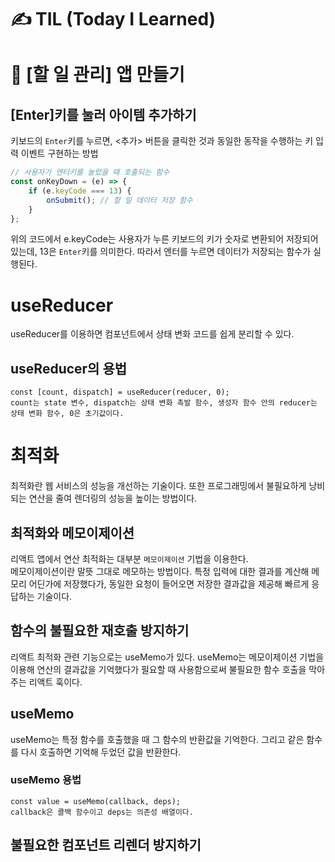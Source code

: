 # ✍ TIL (Today I Learned)

# 📕 [할 일 관리] 앱 만들기
## [Enter]키를 눌러 아이템 추가하기
키보드의 ```Enter```키를 누르면, <추가> 버튼을 클릭한 것과 동일한 동작을 수행하는 키 입력 이벤트 구현하는 방법
```javascript
// 사용자가 엔터키를 눌렀을 때 호출되는 함수
const onKeyDown = (e) => {
    if (e.keyCode === 13) {
        onSubmit(); // 할 일 데이터 저장 함수
    }
};
```
위의 코드에서 e.keyCode는 사용자가 누른 키보드의 키가 숫자로 변환되어 저장되어 있는데, 13은 ```Enter```키를 의미한다. 따라서 엔터를 누르면 데이터가 저장되는 함수가 실행된다.

# useReducer
useReducer를 이용하면 컴포넌트에서 상태 변화 코드를 쉽게 분리할 수 있다.

## useReducer의 용법
```
const [count, dispatch] = useReducer(reducer, 0);
count는 state 변수, dispatch는 상태 변화 촉발 함수, 생성자 함수 안의 reducer는 상태 변화 함수, 0은 초기값이다.
```

# 최적화
최적화란 웹 서비스의 성능을 개선하는 기술이다. 또한 프로그래밍에서 불필요하게 낭비되는 연산을 줄여 렌더링의 성능을 높이는 방법이다.

## 최적화와 메모이제이션
리액트 앱에서 연산 최적화는 대부분 ```메모이제이션``` 기법을 이용한다.   
메모이제이션이란 말뜻 그대로 메모하는 방법이다. 특정 입력에 대한 결과를 계산해 메모리 어딘가에 저장했다가, 동일한 요청이 들어오면 저장한 결과값을 제공해 빠르게 응답하는 기술이다.

## 함수의 불필요한 재호출 방지하기
리액트 최적화 관련 기능으로는 useMemo가 있다. useMemo는 메모이제이션 기법을 이용해 연산의 결과값을 기억했다가 필요할 때 사용함으로써 불필요한 함수 호출을 막아 주는 리액트 훅이다.

## useMemo
useMemo는 특정 함수를 호출했을 때 그 함수의 반환값을 기억한다. 그리고 같은 함수를 다시 호출하면 기억해 두었던 값을 반환한다.

### useMemo 용법
```
const value = useMemo(callback, deps);
callback은 콜백 함수이고 deps는 의존성 배열이다.
```

## 불필요한 컴포넌트 리렌더 방지하기
